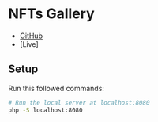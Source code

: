# NFTs Gallery

- [GitHub](https://github.com/ayman-benammour/nfts-gallery)
- [Live]

## Setup
Run this followed commands:

``` bash
# Run the local server at localhost:8080
php -S localhost:8080
```